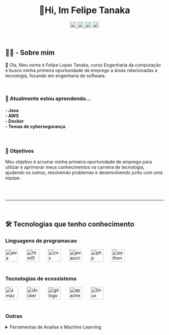 <h1 align="center">👋Hi, Im Felipe Tanaka</h1>

<div align="center">
  <a href="https://www.linkedin.com/in/felipetanaka7264/" target="_blank">
    <img src="https://img.shields.io/static/v1?message=LinkedIn&logo=linkedin&label=&color=0077B5&logoColor=white&labelColor=&style=flat" height="20" alt="linkedin logo"  />
  </a>
  <a href="https://www.instagram.com/felipe.tanaka8/" target="_blank">
    <img src="https://img.shields.io/static/v1?message=Instagram&logo=instagram&label=&color=E4405F&logoColor=white&labelColor=&style=flat" height="20" alt="instagram logo"  />
  </a>
  <img src="https://img.shields.io/static/v1?message=Outlook&logo=microsoft-outlook&label=&color=0078D4&logoColor=white&labelColor=&style=flat" height="20" alt="microsoft-outlook logo"  />
  <a href="https://stackoverflow.com/users/31430258/tanaka734" target="_blank">
    <img src="https://img.shields.io/static/v1?message=Stackoverflow&logo=stackoverflow&label=&color=FE7A16&logoColor=white&labelColor=&style=flat" height="20" alt="stackoverflow logo"  />
  </a>
</div>



<br>
<br>


<h2 align="left">👨‍💻 -  Sobre mim</h2>

<p align="left">🌱 Ola, Meu nome é Felipe Lopes Tanaka, curso Engenharia da computação e busco minha primeira oportunidade de emprego a áreas relacionadas a tecnologia, focando em engenharia de software.</p>

<br>



<h3 align="left">📖 Atualmente estou aprendendo...</h3>

<h4 align="left">- Java<br>- AWS<br>- Docker<br>- Temas de cybersegurança</h4>

<br>


<h3 align="left">🔭 Objetivos</h3>

<p align="left">Meu objetivo é arrumar minha primeira oportunidade de emprego  para utilizar e aprimorar meus conhecimentos na carreira de tecnologia, ajudando os outros, resolvendo problemas e desenvolvendo junto com uma equipe.</p>

<br>
<br>

---

<br>


<h2 align="left">🛠 Tecnologias que tenho conhecimento</h2>

<h3 align="left">Linguagens de programacao</h3>

<div align="left">
  <img src="https://cdn.jsdelivr.net/gh/devicons/devicon/icons/java/java-original.svg" height="40" alt="java logo"  />
  <img width="20" />
  <img src="https://cdn.jsdelivr.net/gh/devicons/devicon/icons/html5/html5-original.svg" height="40" alt="html5 logo"  />
  <img width="20" />
  <img src="https://cdn.jsdelivr.net/gh/devicons/devicon/icons/css3/css3-original.svg" height="40" alt="css logo"  />
  <img width="20" />
  <img src="https://cdn.jsdelivr.net/gh/devicons/devicon/icons/javascript/javascript-plain.svg" height="40" alt="javascript logo"  />
  <img width="20" />
  <img src="https://cdn.jsdelivr.net/gh/devicons/devicon/icons/php/php-original.svg" height="40" alt="php logo"  />
  <img width="20" />
  <img src="https://cdn.jsdelivr.net/gh/devicons/devicon/icons/python/python-original.svg" height="40" alt="python logo"  />
</div>

<br>

<h3 align="left">Tecnologias de ecossistema</h3>

<div align="left">
  <img src="https://cdn.jsdelivr.net/gh/devicons/devicon/icons/amazonwebservices/amazonwebservices-plain-wordmark.svg" height="40" alt="amazonwebservices logo"  />
  <img width="20" />
  <img src="https://cdn.jsdelivr.net/gh/devicons/devicon/icons/docker/docker-plain-wordmark.svg" height="40" alt="docker logo"  />
  <img width="20" />
  <img src="https://cdn.jsdelivr.net/gh/devicons/devicon/icons/git/git-plain-wordmark.svg" height="40" alt="git logo"  />
  <img width="20" />
  <img src="https://cdn.jsdelivr.net/gh/devicons/devicon/icons/apache/apache-original.svg" height="40" alt="apache logo"  />
  <img width="20" />
  <img src="https://cdn.jsdelivr.net/gh/devicons/devicon/icons/linux/linux-original.svg" height="40" alt="linux logo"  />
</div>

<br>


<h3 align="left">Outras</h3>

<details>
  
<summary>Ferramentas de Analise e Machine Learning </summary>

  <div align="left">
    <img src="https://cdn.jsdelivr.net/gh/devicons/devicon/icons/python/python-original.svg" height="40" alt="python logo"  />
    <img width="20" />
    <img src="https://cdn.jsdelivr.net/gh/devicons/devicon/icons/numpy/numpy-original.svg" height="40" alt="numpy logo"  />
    <img width="20" />
    <img src="https://cdn.jsdelivr.net/gh/devicons/devicon/icons/pytorch/pytorch-original.svg" height="40" alt="pytorch logo"  />
    <img width="20" />
    <img src="https://cdn.jsdelivr.net/gh/devicons/devicon/icons/tensorflow/tensorflow-original.svg" height="40" alt="tensorflow logo"  />
    <img width="20" />
    <img src="https://cdn.jsdelivr.net/gh/devicons/devicon/icons/pandas/pandas-original.svg" height="40" alt="pandas logo"  />
    <img width="20" />
    <img src="https://cdn.jsdelivr.net/gh/devicons/devicon/icons/anaconda/anaconda-original.svg" height="40" alt="anaconda logo"  />
    <img width="20" />
    <img src="https://cdn.jsdelivr.net/gh/devicons/devicon/icons/jupyter/jupyter-original.svg" height="40" alt="jupyter logo"  />
  </div>

</details>
